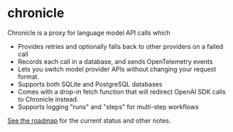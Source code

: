 # chronicle

Chronicle is a proxy for language model API calls which

- Provides retries and optionally falls back to other providers on a failed call
- Records each call in a database, and sends OpenTelemetry events
- Lets you switch model provider APIs without changing your request format.
- Supports both SQLite and PostgreSQL databases
- Comes with a drop-in fetch function that will redirect OpenAI SDK calls to Chronicle instead.
- Supports logging "runs" and "steps" for multi-step workflows

[See the roadmap](https://imfeld.dev/notes/projects_chronicle) for the current status and other notes.

